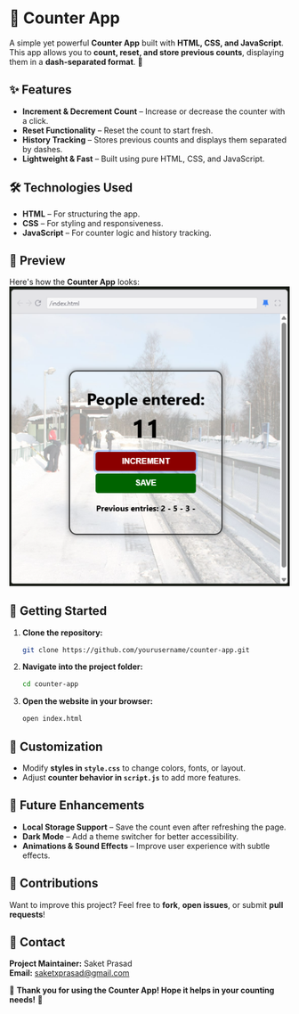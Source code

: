 # 🔢 Counter App  
A simple yet powerful **Counter App** built with **HTML, CSS, and JavaScript**. This app allows you to **count, reset, and store previous counts**, displaying them in a **dash-separated format**. 🚀  

## ✨ Features  
- **Increment & Decrement Count** – Increase or decrease the counter with a click.  
- **Reset Functionality** – Reset the count to start fresh.  
- **History Tracking** – Stores previous counts and displays them separated by dashes.  
- **Lightweight & Fast** – Built using pure HTML, CSS, and JavaScript.  

## 🛠️ Technologies Used  
- **HTML** – For structuring the app.  
- **CSS** – For styling and responsiveness.  
- **JavaScript** – For counter logic and history tracking.  

## 📸 Preview  
Here's how the **Counter App** looks:  
![alt text](image.png)  

## 🚀 Getting Started  
1. **Clone the repository:**  
   ```bash
   git clone https://github.com/yourusername/counter-app.git  
   ```  
2. **Navigate into the project folder:**  
   ```bash
   cd counter-app  
   ```  
3. **Open the website in your browser:**  
   ```bash
   open index.html  
   ```  

## 🎨 Customization  
- Modify **styles in `style.css`** to change colors, fonts, or layout.  
- Adjust **counter behavior in `script.js`** to add more features.  

## 🌟 Future Enhancements  
- **Local Storage Support** – Save the count even after refreshing the page.  
- **Dark Mode** – Add a theme switcher for better accessibility.  
- **Animations & Sound Effects** – Improve user experience with subtle effects.  

## 🙌 Contributions  
Want to improve this project? Feel free to **fork**, **open issues**, or submit **pull requests**!  

## 📩 Contact  
**Project Maintainer:** Saket Prasad  
**Email:** saketxprasad@gmail.com  

🔢 **Thank you for using the Counter App! Hope it helps in your counting needs!** 🚀  
